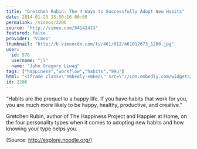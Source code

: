 ```yaml
---
title: "Gretchen Rubin: The 4 Ways to Successfully Adopt New Habits"
date: 2014-01-23 15:50:16 00:00
permalink: /videos/2206
source: "http://vimeo.com/84142413"
featured: false
provider: "Vimeo"
thumbnail: "http://b.vimeocdn.com/ts/461/012/461012673_1280.jpg"
user:
  id: 576
  username: "jl"
  name: "John Gregory Liwag"
tags: ["happiness","workflow","habits","99u"]
html: "<iframe class=\"embedly-embed\" src=\"//cdn.embedly.com/widgets/media.html?src=http%3A%2F%2Fplayer.vimeo.com%2Fvideo%2F84142413&url=http%3A%2F%2Fvimeo.com%2F84142413&image=http%3A%2F%2Fb.vimeocdn.com%2Fts%2F461%2F012%2F461012673_1280.jpg&key=950020ba825211e1a0764040d3dc5c07&type=text%2Fhtml&schema=vimeo\" width=\"1280\" height=\"720\" scrolling=\"no\" frameborder=\"0\" allowfullscreen></iframe>"
id: 2206
---
```


“Habits are the prequel to a happy life. If you have habits that work for you, you are much more likely to be happy, healthy, productive, and creative.”

Gretchen Rubin, author of The Happiness Project and Happier at Home, on the four personality types when it comes to adopting new habits and how knowing your type helps you.

(Source: http://explore.noodle.org/)